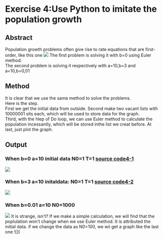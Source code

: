 # Exercise 4:Use Python to imitate the population growth
## Abstract
Population growth problems often give rise to rate equations that are first-order, like this one
![](https://github.com/yyx1996/computational_physics_N2015301020105/blob/master/exercise4-1.png)
The first problem is solving it with b=0 using Euler method.    
    The second problem is solving it respectively with a=10,b=3 and a=10,b=0,01
## Method 
It is clear that we use the same method to solve the problems.    
Here is the step.   
First we get the initial data from outside.
Second make two vacant lists with 10000001 sits each, which will be used to store data for the graph.   
Third, with the hlep of Do loop, we can use Euler method to calculate the population incessantly, which will be stored inthe list we creat 
before.
At last, just plot the graph.
## Output
### When b=0 a=10 initial data N0=1 T=1 [source code4-1](https://github.com/yyx1996/computational_physics_N2015301020105/blob/master/code4-1.py)
![](https://github.com/yyx1996/computational_physics_N2015301020105/blob/master/exercise4-2.png)
### When b=3 a=10 initaldata: N0=1 T=1  [source code4-2](https://github.com/yyx1996/computational_physics_N2015301020105/blob/master/code4-2.py)
![](https://github.com/yyx1996/computational_physics_N2015301020105/blob/master/exercise4-3.png)
### When b=0.01 a=10 N0=1000 
![](https://github.com/yyx1996/computational_physics_N2015301020105/blob/master/exercise4-4.png)
It is strange, isn't? If we make a simple calculation, we will find that the poplulation won't change when we use Euler method. It is attributed 
the initial data. if we change the data as N0=100, we wii get a graph like the last one 
![](
